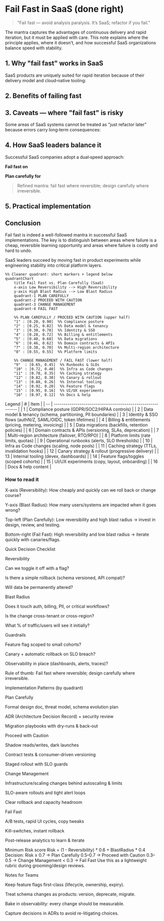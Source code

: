 # Fail Fast in SaaS (done right)

> "Fail fast — avoid analysis paralysis. It’s SaaS; refactor if you fail."

The mantra captures the advantages of continuous delivery and rapid iteration, but it must be applied with care. This note explains where the principle applies, where it doesn’t, and how successful SaaS organizations balance speed with stability.

## 1. Why "fail fast" works in SaaS

SaaS products are uniquely suited for rapid iteration because of their delivery model and cloud‑native tooling:


## 2. Benefits of failing fast


## 3. Caveats — where "fail fast" is risky

Some areas of SaaS systems cannot be treated as "just refactor later" because errors carry long‑term consequences:


## 4. How SaaS leaders balance it

Successful SaaS companies adopt a dual‑speed approach:

**Fail fast on**


**Plan carefully for**


> Refined mantra: fail fast where reversible; design carefully where irreversible.

## 5. Practical implementation


## Conclusion

Fail fast is indeed a well-followed mantra in successful SaaS implementations. The key is to distinguish between areas where failure is a cheap, reversible learning opportunity and areas where failure is costly and hard to undo.

SaaS leaders succeed by moving fast in product experiments while engineering stability into critical platform layers.

```@mermaid
%% Cleaner quadrant: short markers + legend below
quadrantChart
    title Fail Fast vs. Plan Carefully (SaaS)
    x-axis Low Reversibility --> High Reversibility
    y-axis High Blast Radius --> Low Blast Radius
    quadrant-1 PLAN CAREFULLY
    quadrant-2 PROCEED WITH CAUTION
    quadrant-3 CHANGE MANAGEMENT
    quadrant-4 FAIL FAST

    %% PLAN CAREFULLY / PROCEED WITH CAUTION (upper half)
    "1" : [0.20, 0.90]  %% Compliance posture
    "2" : [0.25, 0.82]  %% Data model & tenancy
    "3" : [0.30, 0.78]  %% Identity & SSO
    "4" : [0.28, 0.72]  %% Billing & entitlements
    "5" : [0.40, 0.68]  %% Data migrations
    "6" : [0.46, 0.62]  %% Domain contracts & APIs
    "7" : [0.38, 0.70]  %% Multi-region architecture
    "8" : [0.55, 0.55]  %% Platform limits

    %% CHANGE MANAGEMENT / FAIL FAST (lower half)
    "9"  : [0.65, 0.45]  %% Runbooks & SLOs
    "10" : [0.72, 0.40]  %% Infra as Code changes
    "11" : [0.78, 0.35]  %% Caching strategy
    "12" : [0.82, 0.30]  %% Canary & rollout
    "13" : [0.88, 0.26]  %% Internal tooling
    "14" : [0.92, 0.20]  %% Feature flags
    "15" : [0.95, 0.16]  %% UI/UX experiments
    "16" : [0.97, 0.12]  %% Docs & help
```    

Legend 
| #  | Item                                                        |
| -- | ----------------------------------------------------------- |
| 1  | Compliance posture (GDPR/SOC2/HIPAA controls)               |
| 2  | Data model & tenancy (schema, partitioning, PII boundaries) |
| 3  | Identity & SSO flows (authN/Z, SAML/OIDC, token lifetimes)  |
| 4  | Billing & entitlements (pricing, metering, invoicing)       |
| 5  | Data migrations (backfills, retention policies)             |
| 6  | Domain contracts & APIs (versioning, SLAs, deprecation)     |
| 7  | Multi-region architecture (failover, RTO/RPO)               |
| 8  | Platform limits (rate limits, quotas)                       |
| 9  | Operational runbooks (alerts, SLO thresholds)               |
| 10 | Infra as Code changes (scaling, node pools)                 |
| 11 | Caching strategy (TTLs, invalidation hooks)                 |
| 12 | Canary strategy & rollout (progressive delivery)            |
| 13 | Internal tooling (devex, dashboards)                        |
| 14 | Feature flags/toggles (scoped cohorts)                      |
| 15 | UI/UX experiments (copy, layout, onboarding)                |
| 16 | Docs & help content                                         |


### How to read it

X-axis (Reversibility): How cheaply and quickly can we roll back or change course?

Y-axis (Blast Radius): How many users/systems are impacted when it goes wrong?

Top-left (Plan Carefully): Low reversibility and high blast radius → invest in design, review, and testing.

Bottom-right (Fail Fast): High reversibility and low blast radius → iterate quickly with canaries/flags.

Quick Decision Checklist

Reversibility

Can we toggle it off with a flag?

Is there a simple rollback (schema versioned, API compat)?

Will data be permanently altered?

Blast Radius

Does it touch auth, billing, PII, or critical workflows?

Is the change cross-tenant or cross-region?

What % of traffic/users will see it initially?

Guardrails

Feature flag scoped to small cohorts?

Canary + automatic rollback on SLO breach?

Observability in place (dashboards, alerts, traces)?

Rule of thumb: Fail fast where reversible; design carefully where irreversible.

Implementation Patterns (by quadrant)

Plan Carefully

Formal design doc, threat model, schema evolution plan

ADR (Architecture Decision Record) + security review

Migration playbooks with dry-runs & back-out

Proceed with Caution

Shadow reads/writes, dark launches

Contract tests & consumer-driven versioning

Staged rollout with SLO guards

Change Management

Infrastructure/scaling changes behind autoscaling & limits

SLO-aware rollouts and tight alert loops

Clear rollback and capacity headroom

Fail Fast

A/B tests, rapid UI cycles, copy tweaks

Kill-switches, instant rollback

Post-release analytics to learn & iterate

Minimum Risk score
Risk = (1 - Reversibility) * 0.6 + BlastRadius * 0.4
Decision: 
  Risk ≥ 0.7  -> Plan Carefully
  0.5–0.7     -> Proceed with Caution
  0.3–0.5     -> Change Management
  < 0.3       -> Fail Fast
Use this as a lightweight rubric during grooming/design reviews.

Notes for Teams

Keep feature flags first-class (lifecycle, ownership, expiry).

Treat schema changes as products: version, deprecate, migrate.

Bake in observability: every change should be measurable.

Capture decisions in ADRs to avoid re-litigating choices.



